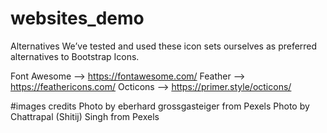 # websites_demo

Alternatives
We’ve tested and used these icon sets ourselves as preferred alternatives to Bootstrap Icons.

Font Awesome --> https://fontawesome.com/
Feather --> https://feathericons.com/
Octicons --> https://primer.style/octicons/

#images credits
Photo by eberhard grossgasteiger from Pexels
Photo by Chattrapal (Shitij) Singh from Pexels